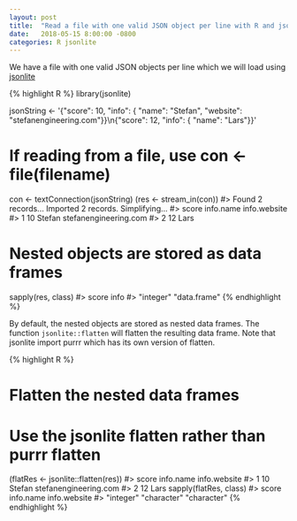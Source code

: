 ```yaml
---
layout: post
title:  "Read a file with one valid JSON object per line with R and jsonlite"
date:   2018-05-15 8:00:00 -0800
categories: R jsonlite
---
```


We have a file with one valid JSON objects per line which we will load using [jsonlite](https://cran.r-project.org/web/packages/jsonlite/index.html)

{% highlight R %}
library(jsonlite)

jsonString <- '{"score": 10, "info": { "name": "Stefan", "website": "stefanengineering.com"}}\n{"score": 12, "info": { "name": "Lars"}}'
# If reading from a file, use con <- file(filename)
con <- textConnection(jsonString)
(res <- stream_in(con))
#>
 Found 2 records...
 Imported 2 records. Simplifying...
#>   score info.name          info.website
#> 1    10    Stefan stefanengineering.com
#> 2    12      Lars                  <NA>
# Nested objects are stored as data frames
sapply(res, class)
#>        score         info
#>    "integer" "data.frame"
{% endhighlight %}

By default, the nested objects are stored as nested data frames.
The function `jsonlite::flatten` will flatten the resulting data frame.
Note that jsonlite import purrr which has its own version of flatten.

{% highlight R %}
# Flatten the nested data frames
# Use the jsonlite flatten rather than purrr flatten
(flatRes <- jsonlite::flatten(res))
#>   score info.name          info.website
#> 1    10    Stefan stefanengineering.com
#> 2    12      Lars                  <NA>
sapply(flatRes, class)
#>        score    info.name info.website
#>    "integer"  "character"  "character"
{% endhighlight %}
